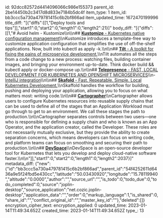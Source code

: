id: 92dcc82572d4414096066c986e155373
parent_id: 2be14450b2c3417d8d833e7184b5dc4f
item_type: 1
item_id: bb3ccc5a730a479781415c6b2bf866ad
item_updated_time: 1672470199996
title_diff: "[{\"diffs\":[[1,\"Deploy tools and tips\"]],\"start1\":0,\"start2\":0,\"length1\":0,\"length2\":21}]"
body_diff: "[{\"diffs\":[[1,\"# Avoid helm - Kustomize\\\n\\\n## [**Kustomize** - Kubernetes native configuration management](https://kustomize.io/)\\\nKustomize introduces a template-free way to customize application configuration that simplifies the use of off-the-shelf applications. Now, built into kubectl as apply -k.\\\n\\\n## [**Tilt** - A toolkit for fixing the pains of microservice development.](https://tilt.dev/)\\\nTilt automates all the steps from a code change to a new process: watching files, building container images, and bringing your environment up-to-date. Think docker build && kubectl apply or docker-compose up.\\\n\\\n## [**Telepresence** - FAST, LOCAL DEVELOPMENT FOR KUBERNETES AND OPENSHIFT MICROSERVICES](https://www.telepresence.io/)\\\n- [IntelliJ integration](https://blog.jetbrains.com/idea/2022/06/intellij-idea-2022-2-eap-5/#Intercept_Kubernetes_service_requests_with_Telepresence_integration)\\\n\\\n## [**Skafold** - Fast. Repeatable. Simple. Local Kubernetes Development.](https://skaffold.dev/)\\\nSkaffold handles the workflow for building, pushing and deploying your application, allowing you to focus on what matters most: writing code.\\\n\\\n## [**Cartographer**](https://cartographer.sh/docs/v0.4.0/architecture/)\\\nCartographer allows users to configure Kubernetes resources into reusable supply chains that can be used to define all of the stages that an Application Workload must go through to get to an environment. We call these stages the path to production.\\\n\\\nCartographer separates controls between two users—one who is responsible for defining a supply chain and who is known as an App Operator, and the application creator, called the Developer. These roles are not necessarily mutually exclusive, but they provide the ability to create separation concerns, which means developers can focus on writing code, and platform teams can focus on smoothing and securing their path to production.\\\n\\\n## [**DevSpace**](https://www.devspace.sh/)\\\nDevSpace is an open-source developer tool for Kubernetes that lets you develop and deploy cloud-native software faster.\\\n\\\n\"]],\"start1\":0,\"start2\":0,\"length1\":0,\"length2\":2037}]"
metadata_diff: {"new":{"id":"bb3ccc5a730a479781415c6b2bf866ad","parent_id":"54f4252611d6436a9e5f24fbd5e430cc","latitude":"50.03430920","longitude":"15.78119940","altitude":"0.0000","author":"","source_url":"","is_todo":0,"todo_due":0,"todo_completed":0,"source":"joplin-desktop","source_application":"net.cozic.joplin-desktop","application_data":"","order":0,"markup_language":1,"is_shared":0,"share_id":"","conflict_original_id":"","master_key_id":""},"deleted":[]}
encryption_cipher_text: 
encryption_applied: 0
updated_time: 2023-01-14T11:49:34.652Z
created_time: 2023-01-14T11:49:34.652Z
type_: 13